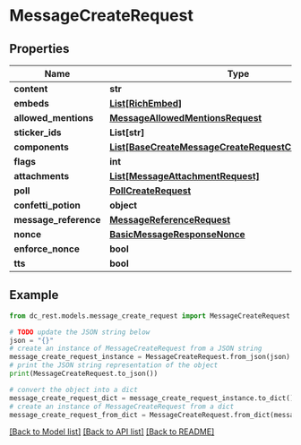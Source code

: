 # MessageCreateRequest


## Properties

Name | Type | Description | Notes
------------ | ------------- | ------------- | -------------
**content** | **str** |  | [optional] 
**embeds** | [**List[RichEmbed]**](RichEmbed.md) |  | [optional] 
**allowed_mentions** | [**MessageAllowedMentionsRequest**](MessageAllowedMentionsRequest.md) |  | [optional] 
**sticker_ids** | **List[str]** |  | [optional] 
**components** | [**List[BaseCreateMessageCreateRequestComponentsInner]**](BaseCreateMessageCreateRequestComponentsInner.md) |  | [optional] 
**flags** | **int** |  | [optional] 
**attachments** | [**List[MessageAttachmentRequest]**](MessageAttachmentRequest.md) |  | [optional] 
**poll** | [**PollCreateRequest**](PollCreateRequest.md) |  | [optional] 
**confetti_potion** | **object** |  | [optional] 
**message_reference** | [**MessageReferenceRequest**](MessageReferenceRequest.md) |  | [optional] 
**nonce** | [**BasicMessageResponseNonce**](BasicMessageResponseNonce.md) |  | [optional] 
**enforce_nonce** | **bool** |  | [optional] 
**tts** | **bool** |  | [optional] 

## Example

```python
from dc_rest.models.message_create_request import MessageCreateRequest

# TODO update the JSON string below
json = "{}"
# create an instance of MessageCreateRequest from a JSON string
message_create_request_instance = MessageCreateRequest.from_json(json)
# print the JSON string representation of the object
print(MessageCreateRequest.to_json())

# convert the object into a dict
message_create_request_dict = message_create_request_instance.to_dict()
# create an instance of MessageCreateRequest from a dict
message_create_request_from_dict = MessageCreateRequest.from_dict(message_create_request_dict)
```
[[Back to Model list]](../README.md#documentation-for-models) [[Back to API list]](../README.md#documentation-for-api-endpoints) [[Back to README]](../README.md)


